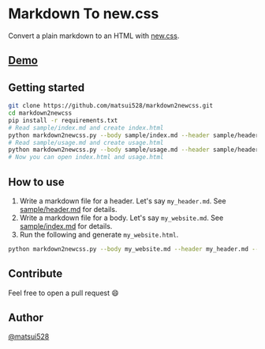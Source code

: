 # Markdown To new.css

Convert a plain markdown to an HTML with [new.css](https://github.com/xz/new.css).

## [Demo](https://matsui528.github.io/markdown2newcss/)

## Getting started
```bash
git clone https://github.com/matsui528/markdown2newcss.git
cd markdown2newcss
pip install -r requirements.txt
# Read sample/index.md and create index.html
python markdown2newcss.py --body sample/index.md --header sample/header.md --out index.html --title index
# Read sample/usage.md and create usage.html
python markdown2newcss.py --body sample/usage.md --header sample/header.md --out usage.html --title usage
# Now you can open index.html and usage.html
```

## How to use
1. Write a markdown file for a header. Let's say `my_header.md`. See [sample/header.md](sample/header.md) for details.
1. Write a markdown file for a body.  Let's say `my_website.md`. See [sample/index.md](sample/index.md) for details.
1. Run the following and generate `my_website.html`.
```bash
python markdown2newcss.py --body my_website.md --header my_header.md --out my_website.html --title my_website
```

## Contribute
Feel free to open a pull request :smile:

## Author
[@matsui528](https://github.com/matsui528)

